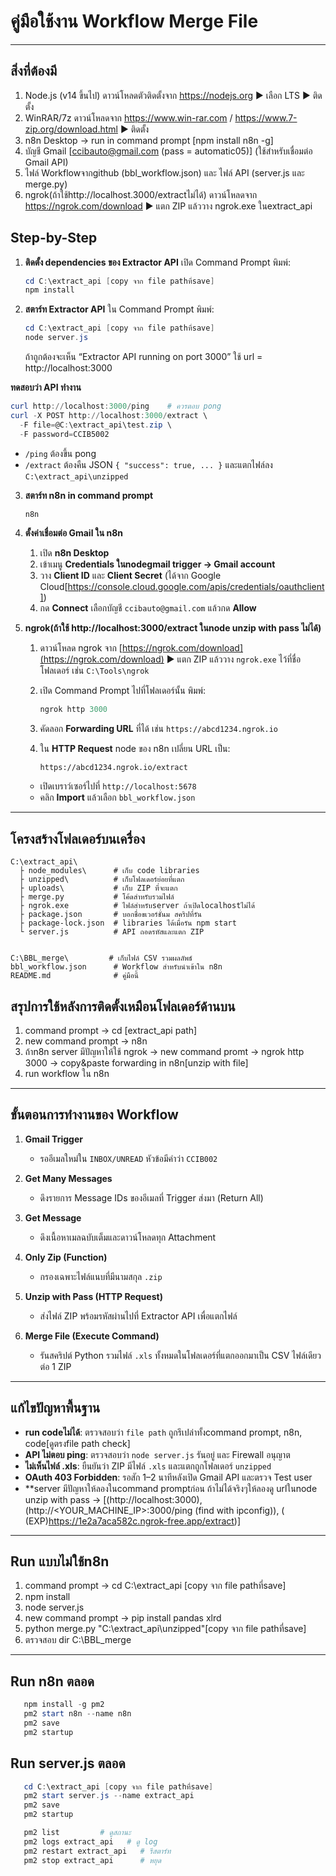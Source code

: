 # คู่มือใช้งาน Workflow Merge File

---
## สิ่งที่ต้องมี
1. Node.js (v14 ขึ้นไป)  ดาวน์โหลดตัวติดตั้งจาก https://nodejs.org ▶️ เลือก LTS ▶️ ติดตั้ง
2. WinRAR/7z  ดาวน์โหลดจาก https://www.win-rar.com / https://www.7-zip.org/download.html ▶️ ติดตั้ง
3. n8n Desktop -> run in command prompt [npm install n8n -g]
4. บัญชี Gmail [ccibauto@gmail.com (pass = automatic05)]  (ใช้สำหรับเชื่อมต่อ Gmail API)
5. ไฟล์ Workflowจากgithub  (bbl_workflow.json)  และ ไฟล์ API (server.js และ merge.py)
6. ngrok(ถ้าใช้http://localhost.3000/extractไม่ได้) ดาวน์โหลดจาก https://ngrok.com/download ▶️ แตก ZIP แล้ววาง ngrok.exe ในextract_api

## Step-by-Step

1. **ติดตั้ง dependencies ของ Extractor API**
   เปิด Command Prompt พิมพ์:

   ```powershell
   cd C:\extract_api [copy จาก file pathที่save]
   npm install
   ```
   
2. **สตาร์ท Extractor API**
   ใน Command Prompt พิมพ์:

   ```powershell
   cd C:\extract_api [copy จาก file pathที่save]
   node server.js
   ```

   ถ้าถูกต้องจะเห็น “Extractor API running on port 3000”
   ใช้ url = http://localhost:3000

 **ทดสอบว่า API ทำงาน**

   ```powershell
   curl http://localhost:3000/ping    # ควรตอบ pong
   curl -X POST http://localhost:3000/extract \
     -F file=@C:\extract_api\test.zip \
     -F password=CCIB5002
   ```

   * `/ping` ต้องขึ้น pong
   * `/extract` ต้องคืน JSON `{ "success": true, ... }` และแตกไฟล์ลง `C:\extract_api\unzipped`

3. **สตาร์ท n8n in command prompt**

   ```powershell
   n8n
   ```
   
4. **ตั้งค่าเชื่อมต่อ Gmail ใน n8n**

   1. เปิด **n8n Desktop**
   2. เข้าเมนู **Credentials ในnodegmail trigger → Gmail account**
   3. วาง **Client ID** และ **Client Secret** (ได้จาก Google Cloud[https://console.cloud.google.com/apis/credentials/oauthclient])
   4. กด **Connect** เลือกบัญชี `ccibauto@gmail.com` แล้วกด **Allow**

5. **ngrok(ถ้าใช้ http://localhost:3000/extract ในnode unzip with pass ไม่ได้)**

   1. ดาวน์โหลด ngrok จาก [https://ngrok.com/download](https://ngrok.com/download) ▶️ แตก ZIP แล้ววาง `ngrok.exe` ไว้ที่ชื่อโฟลเดอร์ เช่น `C:\Tools\ngrok`
   2. เปิด Command Prompt ไปที่โฟลเดอร์นั้น พิมพ์:

      ```powershell
      ngrok http 3000
      ```
   3. คัดลอก **Forwarding URL** ที่ได้ เช่น `https://abcd1234.ngrok.io`
   4. ใน **HTTP Request** node ของ n8n เปลี่ยน URL เป็น:

      ```text
      https://abcd1234.ngrok.io/extract
      ```


   * เปิดเบราว์เซอร์ไปที่ `http://localhost:5678`
   * คลิก **Import** แล้วเลือก `bbl_workflow.json`

---

## โครงสร้างโฟลเดอร์บนเครื่อง

```
C:\extract_api\
  ├ node_modules\      # เก็บ code libraries
  ├ unzipped\          # เก็บโฟลเดอร์ย่อยที่แตก
  ├ uploads\           # เก็บ ZIP ที่จะแตก
  ├ merge.py           # โค้ดสำหรับรวมไฟล์
  ├ ngrok.exe          # ไฟล์สำหรับserver ถ้าเปิดlocalhostไม่ได้
  ├ package.json       # บอกชื่อขเวอร์ชั่นม สคริปที่รัน
  ├ package-lock.json  # libraries ได้เมื่อรัน npm start
  └ server.js          # API ถอดรหัสและแตก ZIP


C:\BBL_merge\         # เก็บไฟล์ CSV รวมผลลัพธ์
bbl_workflow.json      # Workflow สำหรับนำเข้าใน n8n
README.md              # คู่มือนี้
```
## สรุปการใช้หลังการติดตั้งเหมือนโฟลเดอร์ด้านบน
1. command prompt -> cd [extract_api path]
2. new command prompt -> n8n
3. ถ้าn8n server มีปัญหาให้ใช้ ngrok -> new command promt -> ngrok http 3000 -> copy&paste forwarding in n8n[unzip with file]
4. run workflow ใน n8n
---

## ขั้นตอนการทำงานของ Workflow

1. **Gmail Trigger**  
   - รออีเมลใหม่ใน `INBOX/UNREAD` หัวข้อมีคำว่า `CCIB002`  

2. **Get Many Messages**  
   - ดึงรายการ Message IDs ของอีเมลที่ Trigger ส่งมา (Return All)  

3. **Get Message**  
   - ดึงเนื้อหาเมลฉบับเต็มและดาวน์โหลดทุก Attachment  

4. **Only Zip (Function)**  
   - กรองเฉพาะไฟล์แนบที่มีนามสกุล `.zip`  

5. **Unzip with Pass (HTTP Request)**  
   - ส่งไฟล์ ZIP พร้อมรหัสผ่านไปที่ Extractor API เพื่อแตกไฟล์  

6. **Merge File (Execute Command)**  
   - รันสคริปต์ Python รวมไฟล์ `.xls` ทั้งหมดในโฟลเดอร์ที่แตกออกมาเป็น CSV ไฟล์เดียว ต่อ 1 ZIP  

---


## แก้ไขปัญหาพื้นฐาน

* **run codeไม่ได้**: ตรวจสอบว่า `file path` ถูกรึเปล่าทั้งcommand prompt, n8n, code[ดูตรงfile path check]
* **API ไม่ตอบ ping**: ตรวจสอบว่า `node server.js` รันอยู่ และ Firewall อนุญาต
* **ไม่เห็นไฟล์ .xls**: ยืนยันว่า ZIP มีไฟล์ `.xls` และแตกถูกโฟลเดอร์ `unzipped`
* **OAuth 403 Forbidden**: รอสัก 1–2 นาทีหลังเปิด Gmail API และตรวจ Test user
* **server มีปัญหาให้ลองในcommand promptก่อน ถ้าไม่ได้จริงๆให้ลองดู urlในnode unzip with pass -> [(http://localhost:3000), (http://<YOUR_MACHINE_IP>:3000/ping (find with ipconfig)), ( (EXP)https://1e2a7aca582c.ngrok-free.app/extract)]

---
## Run แบบไม่ใช้n8n
1. command prompt -> cd C:\extract_api [copy จาก file pathที่save]
2. npm install
3. node server.js
4. new command prompt -> pip install pandas xlrd
5. python merge.py "C:\extract_api\unzipped"[copy จาก file pathที่save]
6. ตรวจสอบ dir C:\BBL_merge

---
## Run n8n ตลอด
```powershell
   npm install -g pm2
   pm2 start n8n --name n8n
   pm2 save
   pm2 startup    
```
## Run server.js ตลอด
```powershell
   cd C:\extract_api [copy จาก file pathที่save]
   pm2 start server.js --name extract_api
   pm2 save
   pm2 startup
```
```powershell
   pm2 list         # ดูสถานะ
   pm2 logs extract_api   # ดู log
   pm2 restart extract_api   # รีสตาร์ท
   pm2 stop extract_api      # หยุด
```
